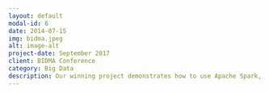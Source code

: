 ```yaml
---
layout: default
modal-id: 6
date: 2014-07-15
img: bidma.jpeg
alt: image-alt
project-date: September 2017
client: BIDMA Conference
category: Big Data
description: Our winning project demonstrates how to use Apache Spark, a cluster computing framework for commodity hardware, to build applications with Twitter streams and track key dimensions and measures important to business like feeling (measured as sentiment) of customers towards a brand or product over time and locale. This is important because it can help businesses forecast demand for new products or zone in on what customers are saying about their brand on social media in real-time.
---
```

